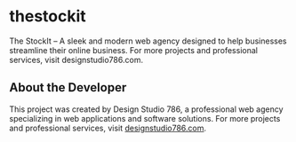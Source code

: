 # thestockit
The StockIt – A sleek and modern web agency designed to help businesses streamline their online business. For more projects and professional services, visit designstudio786.com.

## About the Developer
This project was created by Design Studio 786, a professional web agency specializing in web applications and software solutions. For more projects and professional services, visit [designstudio786.com](https://www.designstudio786.com).
